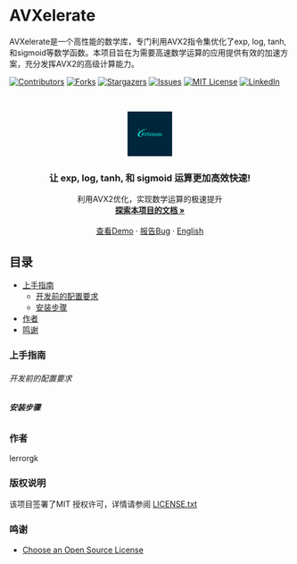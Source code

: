

# AVXelerate

AVXelerate是一个高性能的数学库，专门利用AVX2指令集优化了exp, log, tanh, 和sigmoid等数学函数。本项目旨在为需要高速数学运算的应用提供有效的加速方案，充分发挥AVX2的高级计算能力。

<!-- PROJECT SHIELDS -->

[![Contributors][contributors-shield]][contributors-url]
[![Forks][forks-shield]][forks-url]
[![Stargazers][stars-shield]][stars-url]
[![Issues][issues-shield]][issues-url]
[![MIT License][license-shield]][license-url]
[![LinkedIn][linkedin-shield]][linkedin-url]

<!-- PROJECT LOGO -->
<br />

<p align="center">
  <a href="https://github.com/lerrorgk/AVXelerate/">
    <img src="images/logo.png" alt="Logo" width="80" height="80">
  </a>

  <h3 align="center">让 exp, log, tanh, 和 sigmoid 运算更加高效快速!</h3>
  <p align="center">
    利用AVX2优化，实现数学运算的极速提升
    <br />
    <a href="https://github.com/lerrorgk/AVXelerate"><strong>探索本项目的文档 »</strong></a>
    <br />
    <br />
    <a href="https://github.com/lerrorgk/AVXelerate/">查看Demo</a>
    ·
    <a href="https://github.com/lerrorgk/AVXelerate/issues">报告Bug</a>
    ·
    <a href="https://github.com/lerrorgk/AVXelerate/blob/main/README.md">English</a>
  </p>

</p>


 
## 目录

- [上手指南](#上手指南)
  - [开发前的配置要求](#开发前的配置要求)
  - [安装步骤](#安装步骤)
- [作者](#作者)
- [鸣谢](#鸣谢)

### 上手指南

###### 开发前的配置要求



###### **安装步骤**


### 作者

lerrorgk

### 版权说明

该项目签署了MIT 授权许可，详情请参阅 [LICENSE.txt](https://github.com/lerrorgk/AVXelerate/blob/master/LICENSE.txt)

### 鸣谢

- [Choose an Open Source License](https://choosealicense.com)

<!-- links -->
[your-project-path]:lerrorgk/AVXelerate
[contributors-shield]: https://img.shields.io/github/contributors/lerrorgk/AVXelerate.svg?style=flat-square
[contributors-url]: https://github.com/lerrorgk/AVXelerate/graphs/contributors
[forks-shield]: https://img.shields.io/github/forks/lerrorgk/AVXelerate.svg?style=flat-square
[forks-url]: https://github.com/lerrorgk/AVXelerate/network/members
[stars-shield]: https://img.shields.io/github/stars/lerrorgk/AVXelerate.svg?style=flat-square
[stars-url]: https://github.com/lerrorgk/AVXelerate/stargazers
[issues-shield]: https://img.shields.io/github/issues/lerrorgk/AVXelerate.svg?style=flat-square
[issues-url]: https://img.shields.io/github/issues/lerrorgk/AVXelerate.svg
[license-shield]: https://img.shields.io/github/license/lerrorgk/AVXelerate.svg?style=flat-square
[license-url]: https://github.com/lerrorgk/AVXelerate/blob/main/LICENSE.txt
[linkedin-shield]: https://img.shields.io/badge/-LinkedIn-black.svg?style=flat-square&logo=linkedin&colorB=555
[linkedin-url]: https://www.linkedin.com/in/honglie-li-471455248/
